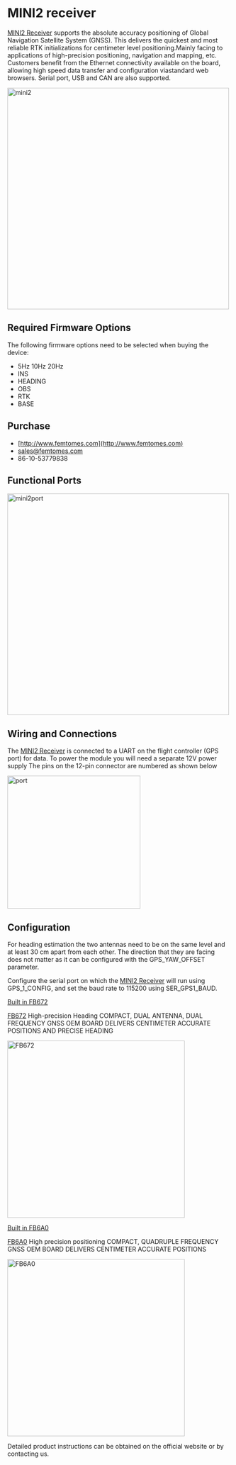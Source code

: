 # MINI2 receiver

[MINI2 Receiver](http://www.femtomes.com) supports the absolute accuracy positioning of Global Navigation Satellite System (GNSS). This delivers the quickest and most reliable RTK initializations for centimeter level positioning.Mainly facing to applications of high-precision positioning, navigation and mapping, etc. Customers benefit from the Ethernet connectivity available on the board, allowing high speed data transfer and configuration viastandard web browsers. Serial port, USB and CAN are also supported.

<img src="http://www.femtomes.com/image/PX4/MINI_II_Receiver.jpg" width="500px" title="mini2" />



## Required Firmware Options


The following firmware options need to be selected when buying the device:

- 5Hz 10Hz 20Hz 
- INS 
- HEADING
- OBS
- RTK
- BASE 

## Purchase


* [http://www.femtomes.com](http://www.femtomes.com)
* [sales@femtomes.com](mailto:sales@femtomes.com)
* 86-10-53779838


## Functional Ports

<img src="http://www.femtomes.com/image/PX4/MINI_II_1.jpg" width="500px" title="mini2port" />



## Wiring and Connections

The [MINI2 Receiver](http://www.femtomes.com) is connected to a UART on the flight controller (GPS port) for data.
To power the module you will need a separate 12V power supply 
The pins on the 12-pin connector are numbered as shown below

<img src="http://www.femtomes.com/image/PX4/MINI_II_2.jpg" width="300px" title="port" />

## Configuration
For heading estimation the two antennas need to be on the same level and at least 30 cm apart from each other. The direction that they are facing does not matter as it can be configured with the GPS_YAW_OFFSET parameter.

Configure the serial port on which the [MINI2 Receiver](http://www.femtomes.com)  will run using GPS_1_CONFIG, and set the baud rate to 115200 using SER_GPS1_BAUD.

[Built in FB672](http://www.femtomes.com)

[FB672](http://www.femtomes.com) High-precision Heading 
COMPACT, DUAL ANTENNA, DUAL FREQUENCY GNSS OEM BOARD DELIVERS CENTIMETER ACCURATE POSITIONS AND PRECISE HEADING

<img src="http://www.femtomes.com/image/PX4/FB_1.jpg" width="400px" title="FB672" />

[Built in FB6A0](http://www.femtomes.com)

[FB6A0](http://www.femtomes.com) High precision positioning
COMPACT, QUADRUPLE FREQUENCY GNSS OEM BOARD DELIVERS CENTIMETER ACCURATE POSITIONS

<img src="http://www.femtomes.com/image/PX4/FB_2.jpg" width="400px" title="FB6A0" />


Detailed product instructions can be obtained on the official website or by contacting us.
